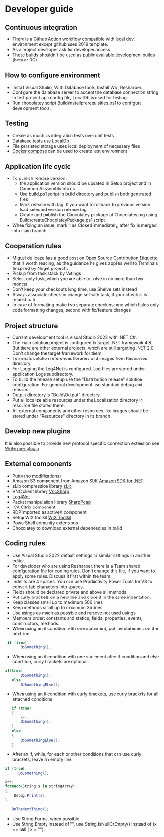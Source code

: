 # Developer guide

## Continuous integration

* There is a Github Action workflow compatible with local dev. environment except github uses 2019 template.
* As a project developer ask for developer access
* These builds shouldn't be used as public available development builds (beta or RC)

## How to configure environment

* Install Visual Studio, With Database tools, Install Wix, Resharper.
* Configure the database server to accept the database connection string in test project app.config file, LocalDb is used for testing.
* Run chocolatey script Build\installprerequisities.ps1 to configure development tools.

## Testing

* Create as much as integration tests over unit tests
* Database tests use LocalDb
* File persisted storage uses local deployment of necessary files
* [Docker compose](../Resources/TestData/DockerLab/docker-compose.yml) can be used to create test environment

## Application life cycle

* To publish release version:
  * the application version should be updated in Setup project and in Common.AsssemblyInfo.cs
  * Use build.ps1 script in build directory and publish both generated files
  * Mark release with tag. If you want to rollback to previous version load selected version release tag
  * Create and publish the Chocolatey package at Chocolatey.org using Build\createChocolateyPackage.ps1 script
* When fixing an issue, mark it as Closed immediately, after fix is merged into main branch.

## Cooperation rules

* Miguel de Icaza has a good post on [Open Source Contribution Etiquette](http://tirania.org/blog/archive/2010/Dec-31.html)
 that is worth reading, as the guidance he gives applies well to Terminals (inspired by Nuget project).
* Pickup from task stack by Votings
* Select only task, which you are able to solve in no more than two months
* Don't keep your checkouts long time, use Shelve sets instead
* Always associate check-in change set with task, if your check in is related to it
* In case of formatting make two separate checkins: one which holds only code formatting changes, second with fix/feature changes

## Project structure

* Current development tool is Visual Studio 2022 with .NET C#.
* The main solution project is configured to target .NET framework 4.8. But there are other external projects, which are still targeting .NET 2.0. Don't change the target framework for them.
* Terminals solution references libraries and images from Resources directory.
* For Logging the Log4Net is configured. Log files are stored under application Logs subdirectory.
* To build the release setup use the "Distribution release" solution configuration. For general development use standard debug and release.
* Output directory is "Build\Output" directory.
* Put all localize able resources under the Localization directory in resource file stored there.
* All external components and other resources like images should be stored under "Resources" directory in its branch

## Develop new plugins

It is also possible to provide new protocol specific connection extension see [Write new plugin](/Docs/WriteNewPlugin.md)

## External components

* [Putty](https://www.chiark.greenend.org.uk/~sgtatham/putty/latest.html) (no modifications)
* Amazon S3 component from Amazon SDK [Amazon SDK for .NET](http://aws.amazon.com/sdkfornet/)
* zLib compression library [zLib](http://www.componentace.com/)
* VNC client library [VncSharp](http://cdot.senecac.on.ca/projects/vncsharp/)
* [Log4Net](http://logging.apache.org/log4net/)
* Packet manipulation library [SharpPcap](http://www.tamirgal.com/blog/page/SharpPcap.aspx)
* ICA Citrix component
* RDP imported as activeX component
* Setup WIX toolkit [WIX Toolkit](http://WixToolSet.org)
* PowerShell comunity extensions
* Chocolatey to download external dependecies in build

## Coding rules

* Use Visual Studio 2022 default settings or similar settings in another editor.
* For developer who are using Resharper, there is a Team shared configuration file for coding rules. Don't change this file, if you want to apply some rules. Discuss it first within the team.
* Indents are 4 spaces. You can use Productivity Power Tools for VS to convert tab characters into spaces.
* Fields should be declared private and above all methods.
* Put curly brackets on a new line and close it in the same indentation.
* Keep classes small up to maximum 500 lines
* Keep methods small up to maximum 35 lines
* Use usings as much as possible and remove not used usings 
* Members order: constants and statics, fields, properties, events, constructors, methods.
* When using an if condition with one statement, put the statement on the next line.

```cs
 if (true)
       DoSomething();
```

* When using an if condition with one statement after if condition and else condition, curly brackets are optional.

```cs
if(true)
       DoSomething();
   else
       DoSomethingElse();
```

* When using an if condition with curly brackets, use curly brackets for all attached conditions

```cs
   if (true)
   {
       x++;
       DoSomething();
   }
   else
   {
       DoSomethingElse();
   }
```

* After an if, while, for each or other conditions that can use curly brackets, leave an empty line.

```cs
if (true)
      DoSomething();

x++;
foreach(String s in stringArray)
{
    Debug.Print(s);
}
   
   DoTheNextThing();
```

* Use String.Format when possible.
* Use String.Empty instead of "", use String.IsNullOrEmpty() instead of (x == null | x = "").
